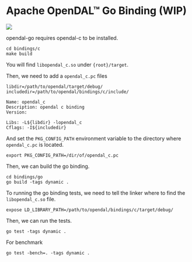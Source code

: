 # Apache OpenDAL™ Go Binding (WIP)

![](https://img.shields.io/badge/status-unreleased-red)

opendal-go requires opendal-c to be installed.

```shell
cd bindings/c
make build
```

You will find `libopendal_c.so` under `{root}/target`.

Then, we need to add a `opendal_c.pc` files

```pc
libdir=/path/to/opendal/target/debug/
includedir=/path/to/opendal/bindings/c/include/

Name: opendal_c
Description: opendal c binding
Version:

Libs: -L${libdir} -lopendal_c
Cflags: -I${includedir}
```

And set the `PKG_CONFIG_PATH` environment variable to the directory where `opendal_c.pc` is located.

```shell
export PKG_CONFIG_PATH=/dir/of/opendal_c.pc
```

Then, we can build the go binding.

```shell
cd bindings/go
go build -tags dynamic .
```

To running the go binding tests, we need to tell the linker where to find the `libopendal_c.so` file.

```shell
expose LD_LIBRARY_PATH=/path/to/opendal/bindings/c/target/debug/
```

Then, we can run the tests.

```shell
go test -tags dynamic .
```

For benchmark

```shell
go test -bench=. -tags dynamic .
```
